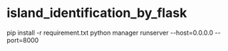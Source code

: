 # island_identification_by_flask
pip install -r requirement.txt
python manager runserver --host=0.0.0.0 --port=8000
